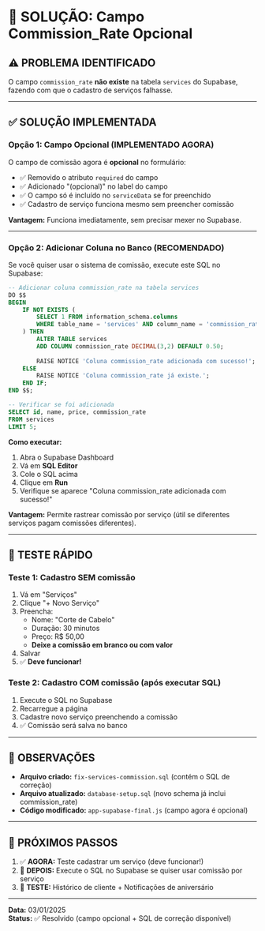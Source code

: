 # 🔧 SOLUÇÃO: Campo Commission_Rate Opcional

## ⚠️ PROBLEMA IDENTIFICADO
O campo `commission_rate` **não existe** na tabela `services` do Supabase, fazendo com que o cadastro de serviços falhasse.

---

## ✅ SOLUÇÃO IMPLEMENTADA

### **Opção 1: Campo Opcional (IMPLEMENTADO AGORA)**
O campo de comissão agora é **opcional** no formulário:
- ✅ Removido o atributo `required` do campo
- ✅ Adicionado "(opcional)" no label do campo
- ✅ O campo só é incluído no `serviceData` se for preenchido
- ✅ Cadastro de serviço funciona mesmo sem preencher comissão

**Vantagem:** Funciona imediatamente, sem precisar mexer no Supabase.

---

### **Opção 2: Adicionar Coluna no Banco (RECOMENDADO)**
Se você quiser usar o sistema de comissão, execute este SQL no Supabase:

```sql
-- Adicionar coluna commission_rate na tabela services
DO $$ 
BEGIN
    IF NOT EXISTS (
        SELECT 1 FROM information_schema.columns 
        WHERE table_name = 'services' AND column_name = 'commission_rate'
    ) THEN
        ALTER TABLE services 
        ADD COLUMN commission_rate DECIMAL(3,2) DEFAULT 0.50;
        
        RAISE NOTICE 'Coluna commission_rate adicionada com sucesso!';
    ELSE
        RAISE NOTICE 'Coluna commission_rate já existe.';
    END IF;
END $$;

-- Verificar se foi adicionada
SELECT id, name, price, commission_rate 
FROM services 
LIMIT 5;
```

**Como executar:**
1. Abra o Supabase Dashboard
2. Vá em **SQL Editor**
3. Cole o SQL acima
4. Clique em **Run**
5. Verifique se aparece "Coluna commission_rate adicionada com sucesso!"

**Vantagem:** Permite rastrear comissão por serviço (útil se diferentes serviços pagam comissões diferentes).

---

## 🧪 TESTE RÁPIDO

### Teste 1: Cadastro SEM comissão
1. Vá em "Serviços"
2. Clique "+ Novo Serviço"
3. Preencha:
   - Nome: "Corte de Cabelo"
   - Duração: 30 minutos
   - Preço: R$ 50,00
   - **Deixe a comissão em branco ou com valor**
4. Salvar
5. ✅ **Deve funcionar!**

### Teste 2: Cadastro COM comissão (após executar SQL)
1. Execute o SQL no Supabase
2. Recarregue a página
3. Cadastre novo serviço preenchendo a comissão
4. ✅ Comissão será salva no banco

---

## 📝 OBSERVAÇÕES

- **Arquivo criado:** `fix-services-commission.sql` (contém o SQL de correção)
- **Arquivo atualizado:** `database-setup.sql` (novo schema já inclui commission_rate)
- **Código modificado:** `app-supabase-final.js` (campo agora é opcional)

---

## 🎯 PRÓXIMOS PASSOS

1. ✅ **AGORA:** Teste cadastrar um serviço (deve funcionar!)
2. 🔄 **DEPOIS:** Execute o SQL no Supabase se quiser usar comissão por serviço
3. 🧪 **TESTE:** Histórico de cliente + Notificações de aniversário

---

**Data:** 03/01/2025  
**Status:** ✅ Resolvido (campo opcional + SQL de correção disponível)
